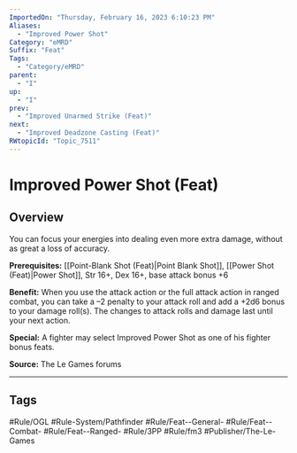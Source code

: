 ```yaml
---
ImportedOn: "Thursday, February 16, 2023 6:10:23 PM"
Aliases:
  - "Improved Power Shot"
Category: "eMRD"
Suffix: "Feat"
Tags:
  - "Category/eMRD"
parent:
  - "I"
up:
  - "I"
prev:
  - "Improved Unarmed Strike (Feat)"
next:
  - "Improved Deadzone Casting (Feat)"
RWtopicId: "Topic_7511"
---
```

# Improved Power Shot (Feat)
## Overview
You can focus your energies into dealing even more extra damage, without as great a loss of accuracy.

**Prerequisites:** [[Point-Blank Shot (Feat)|Point Blank Shot]], [[Power Shot (Feat)|Power Shot]], Str 16+, Dex 16+, base attack bonus +6

**Benefit:** When you use the attack action or the full attack action in ranged combat, you can take a –2 penalty to your attack roll and add a +2d6 bonus to your damage roll(s). The changes to attack rolls and damage last until your next action.

**Special:** A fighter may select Improved Power Shot as one of his fighter bonus feats.

**Source:** The Le Games forums


---
## Tags
#Rule/OGL #Rule-System/Pathfinder #Rule/Feat--General- #Rule/Feat--Combat- #Rule/Feat--Ranged- #Rule/3PP #Rule/fm3 #Publisher/The-Le-Games

